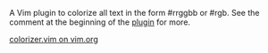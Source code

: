 A Vim plugin to colorize all text in the form #rrggbb or #rgb. See the comment at the beginning of the [plugin](https://github.com/lilydjwg/colorizer/tree/master/plugin/colorizer.vim) for more.

[colorizer.vim on vim.org](http://www.vim.org/scripts/script.php?script_id=3567)
